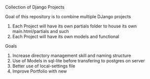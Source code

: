 Collection of Django Projects

Goal of this repository is to combine multiple DJango projects

1.  Each Project will have its own partials folder to house its own main.html/partials and such
2.  Each Project will have its own models and functional

Goals

1.  Increase directory management skill and naming structure
2.  Use of Models in sql-lite before transfering to postgres on server
3.  Better use of local-settings file
4.  Improve Portfolio with new 
